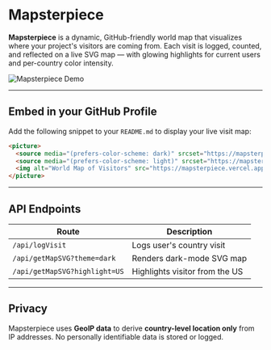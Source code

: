 <!-- # mapsterpiece
a github readme add-on  to display geo info of visits on your profile. -->


# Mapsterpiece

**Mapsterpiece** is a dynamic, GitHub-friendly world map that visualizes where your project's visitors are coming from. Each visit is logged, counted, and reflected on a live SVG map — with glowing highlights for current users and per-country color intensity.

![Mapsterpiece Demo](https://mapsterpiece.vercel.app/api/getMapSVG?theme=dark)


---

## Embed in your GitHub Profile

Add the following snippet to your `README.md` to display your live visit map:

```md
<picture>
  <source media="(prefers-color-scheme: dark)" srcset="https://mapsterpiece.vercel.app/api/getMapSVG?theme=dark">
  <source media="(prefers-color-scheme: light)" srcset="https://mapsterpiece.vercel.app/api/getMapSVG?theme=light">
  <img alt="World Map of Visitors" src="https://mapsterpiece.vercel.app/api/getMapSVG?theme=light">
</picture>
````

---

## API Endpoints

| Route                         | Description                    |
| ----------------------------- | ------------------------------ |
| `/api/logVisit`               | Logs user's country visit      |
| `/api/getMapSVG?theme=dark`   | Renders dark-mode SVG map      |
| `/api/getMapSVG?highlight=US` | Highlights visitor from the US |

---

## Privacy

Mapsterpiece uses **GeoIP data** to derive **country-level location only** from IP addresses. No personally identifiable data is stored or logged.

